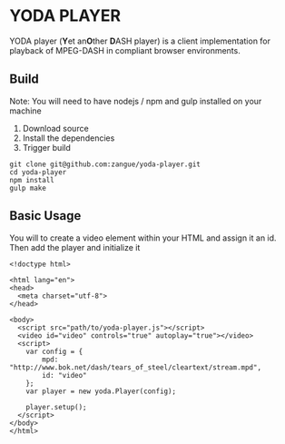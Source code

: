 YODA PLAYER
===========

YODA player (**Y**et an**O**ther **D**ASH player) is a client implementation for
playback of MPEG-DASH in compliant browser environments.

Build
-----

Note: You will need to have nodejs / npm and gulp installed on your machine

1. Download source
2. Install the dependencies
3. Trigger build

```
git clone git@github.com:zangue/yoda-player.git
cd yoda-player
npm install
gulp make
```

Basic Usage
-----------

You will to create a video element within your HTML and assign it an id. Then add
the player and initialize it

```
<!doctype html>

<html lang="en">
<head>
  <meta charset="utf-8">
</head>

<body>
  <script src="path/to/yoda-player.js"></script>
  <video id="video" controls="true" autoplay="true"></video>
  <script>
    var config = {
        mpd: "http://www.bok.net/dash/tears_of_steel/cleartext/stream.mpd",
        id: "video"
    };
    var player = new yoda.Player(config);

    player.setup();
  </script>
</body>
</html>
```
